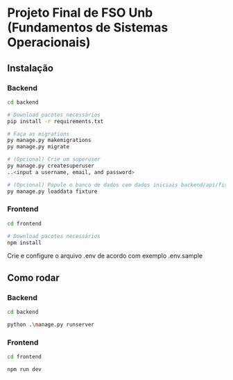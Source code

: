 # Projeto Final de FSO Unb (Fundamentos de Sistemas Operacionais)

## Instalação

### Backend

```bash
cd backend

# Download pacotes necessários
pip install -r requirements.txt

# Faça as migrations
py manage.py makemigrations
py manage.py migrate

# (Opcional) Crie um superuser
py manage.py createsuperuser
..<input a username, email, and password>

# (Opcional) Popule o banco de dados com dados iniciais backend/api/fixtures diretório
py manage.py loaddata fixture
```

### Frontend

```bash
cd frontend

# Download pacotes necessários
npm install
```

Crie e configure o arquivo .env de acordo com exemplo .env.sample

## Como rodar

### Backend

```bash
cd backend

python .\manage.py runserver
```

### Frontend

```bash
cd frontend

npm run dev
```
